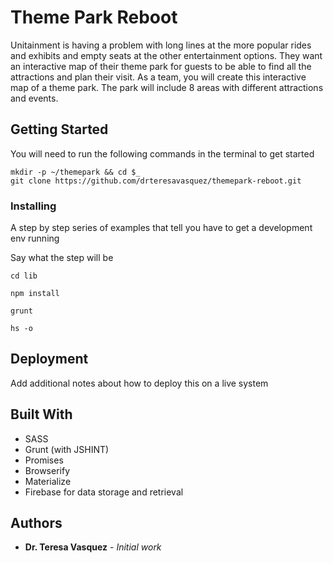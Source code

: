 # Theme Park Reboot

Unitainment is having a problem with long lines at the more popular rides and exhibits and empty seats at the other entertainment options. They want an interactive map of their theme park for guests to be able to find all the attractions and plan their visit. As a team, you will create this interactive map of a theme park. The park will include 8 areas with different attractions and events.

## Getting Started

You will need to run the following commands in the terminal to get started
```
mkdir -p ~/themepark && cd $_
git clone https://github.com/drteresavasquez/themepark-reboot.git
```

### Installing

A step by step series of examples that tell you have to get a development env running

Say what the step will be

```
cd lib
```
```
npm install
```
```
grunt
```
```
hs -o
```

## Deployment

Add additional notes about how to deploy this on a live system

## Built With

* SASS
* Grunt (with JSHINT)
* Promises
* Browserify
* Materialize
* Firebase for data storage and retrieval

## Authors

* **Dr. Teresa Vasquez** - *Initial work*